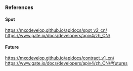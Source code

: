 ### References

#### Spot

https://mxcdevelop.github.io/apidocs/spot_v2_cn/
https://www.gate.io/docs/developers/apiv4/zh_CN/

#### Future

https://mxcdevelop.github.io/apidocs/contract_v1_cn/
https://www.gate.io/docs/developers/apiv4/zh_CN/#futures